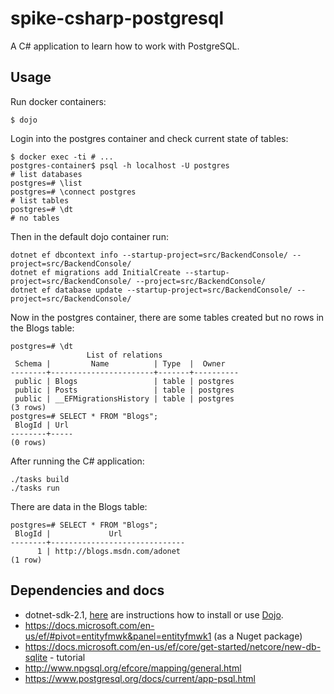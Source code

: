 # spike-csharp-postgresql

A C# application to learn how to work with PostgreSQL.

## Usage
Run docker containers:
```
$ dojo
```

Login into the postgres container and check current state of tables:
```
$ docker exec -ti # ...
postgres-container$ psql -h localhost -U postgres
# list databases
postgres=# \list
postgres=# \connect postgres
# list tables
postgres=# \dt
# no tables
```

Then in the default dojo container run:
```
dotnet ef dbcontext info --startup-project=src/BackendConsole/ --project=src/BackendConsole/
dotnet ef migrations add InitialCreate --startup-project=src/BackendConsole/ --project=src/BackendConsole/
dotnet ef database update --startup-project=src/BackendConsole/ --project=src/BackendConsole/
```

Now in the postgres container, there are some tables created but no rows in the Blogs table:
```
postgres=# \dt
                 List of relations
 Schema |         Name          | Type  |  Owner   
--------+-----------------------+-------+----------
 public | Blogs                 | table | postgres
 public | Posts                 | table | postgres
 public | __EFMigrationsHistory | table | postgres
(3 rows)
postgres=# SELECT * FROM "Blogs";
 BlogId | Url 
--------+-----
(0 rows)
```

After running the C# application:
```
./tasks build
./tasks run
```

There are data in the Blogs table:
```
postgres=# SELECT * FROM "Blogs";
 BlogId |             Url              
--------+------------------------------
      1 | http://blogs.msdn.com/adonet
(1 row)
```

## Dependencies and docs
* dotnet-sdk-2.1, [here](https://dotnet.microsoft.com/learn/dotnet/hello-world-tutorial/install) are instructions how to install or use [Dojo](https://github.com/ai-traders/dojo).
* https://docs.microsoft.com/en-us/ef/#pivot=entityfmwk&panel=entityfmwk1 (as a Nuget package)
* https://docs.microsoft.com/en-us/ef/core/get-started/netcore/new-db-sqlite - tutorial
* http://www.npgsql.org/efcore/mapping/general.html
* https://www.postgresql.org/docs/current/app-psql.html
